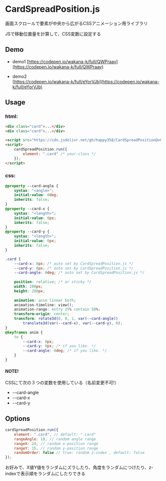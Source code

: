 # CardSpreadPosition.js 

画面スクロールで要素が中央から広がるCSSアニメーション用ライブラリ  
 
JSで移動位置量を計算して、CSS変数に設定する
 
 
## Demo 
* demo1
  [https://codepen.io/wakana-k/full/QWPraav](https://codepen.io/wakana-k/full/QWPraav)
 
* demo2  
  [https://codepen.io/wakana-k/full/eYorVJb](https://codepen.io/wakana-k/full/eYorVJb)  
  
  
## Usage 
### html:
```html
<div class="card">...</div>
<div class="card">...</div>

<script src="https://cdn.jsdelivr.net/gh/happy358/CardSpreadPosition@v0.0.1/cardSpreadPosition.min.js"></script>
<script>
    cardSpreadPosition.run({
        element: ".card" /* your-class */
    });
</script>
```
 
### css:
```css 
@property --card-angle {
    syntax: "<angle>";
    initial-value: 0deg;
    inherits: false;
}
@property --card-x {
    syntax: "<length>";
    initial-value: 0px;
    inherits: false;
}
@property --card-y {
    syntax: "<length>";
    initial-value: 0px;
    inherits: false;
}

.card {
    --card-x: 0px; /* auto set by CardSpreadPosition.js */
    --card-y: 0px; /* auto set by CardSpreadPosition.js */
    --card-angle: 0deg; /* auto set by CardSpreadPosition.js */
    
    position: relative; /* or sticky */
    width: 200px;
    height: 200px;
    
    animation: anim linear both;
    animation-timeline: view();
    animation-range: entry 25% contain 50%;
    transform-origin: center;
    transform: rotate3d(0, 0, 1, var(--card-angle))
        translate3d(var(--card-x), var(--card-y), 0);
}
@keyframes anim {
    to {
        --card-x: 0px;
        --card-y: 0px; /* if you like. */
        --card-angle: 0deg; /* if you like. */
    }
}
```
 
 
#### NOTE!  
CSSにて次の３つの変数を使用している（名前変更不可!）  
 
- --card-angle   
- --card-x   
- --card-y   
  
  
## Options 
  
```js
cardSpreadPosition.run({
    element: ".card", // default: ".card"
    rangeAngle: 10, // random angle range
    rangeX: 24, // random x-position range
    rangeY: 15, // random y-position range
    randomOrder: false // true: random z-index , default: false
});
```
 
 お好みで、X値Y値をランダムにズラしたり、角度をランダムにつけたり、z-indexで表示順をランダムにしたりできる 
